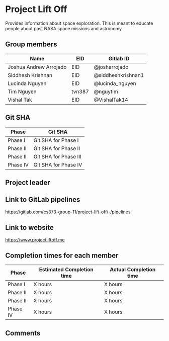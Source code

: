 # Project Lift Off #

Provides information about space exploration. This is meant to educate people about past NASA space missions and astronomy.

## Group members ## 
Name  | EID | Gitlab ID
------------- | ------------- | -------------
Joshua Andrew Arrojado  | EID | @josharrojado
Siddhesh Krishnan  | EID | @siddheshkrishnan1
Lucinda Nguyen  | EID | @lucinda_nguyen
Tim Nguyen  | tvn387 | @nguytim
Vishal Tak  | EID | @VishalTak14

## Git SHA ##
Phase | Git SHA
------------- | -------------
Phase I | Git SHA for Phase I
Phase II | Git SHA for Phase II
Phase II | Git SHA for Phase III
Phase IV | Git SHA for Phase IV

## Project leader ##

## Link to GitLab pipelines ##
https://gitlab.com/cs373-group-11/project-lift-off/-/pipelines

## Link to website ##
https://www.projectliftoff.me

## Completion times for each member ##

Phase | Estimated Completion time | Actual Completion time
------------- | ------------- | -------------
Phase I | X hours | X hours
Phase II | X hours | X hours
Phase II | X hours | X hours
Phase IV | X hours | X hours

## Comments ##
